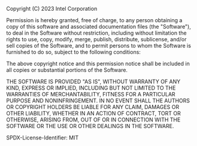   Copyright (C) 2023 Intel Corporation
  
  Permission is hereby granted, free of charge, to any person obtaining a copy
  of this software and associated documentation files (the "Software"),
  to deal in the Software without restriction, including without limitation
  the rights to use, copy, modify, merge, publish, distribute, sublicense,
  and/or sell copies of the Software, and to permit persons to whom
  the Software is furnished to do so, subject to the following conditions:
  
  The above copyright notice and this permission notice shall be included
  in all copies or substantial portions of the Software.
  
  THE SOFTWARE IS PROVIDED "AS IS", WITHOUT WARRANTY OF ANY KIND, EXPRESS
  OR IMPLIED, INCLUDING BUT NOT LIMITED TO THE WARRANTIES OF MERCHANTABILITY,
  FITNESS FOR A PARTICULAR PURPOSE AND NONINFRINGEMENT.  IN NO EVENT SHALL
  THE AUTHORS OR COPYRIGHT HOLDERS BE LIABLE FOR ANY CLAIM, DAMAGES
  OR OTHER LIABILITY, WHETHER IN AN ACTION OF CONTRACT, TORT OR OTHERWISE,
  ARISING FROM, OUT OF OR IN CONNECTION WITH THE SOFTWARE OR THE USE
  OR OTHER DEALINGS IN THE SOFTWARE.
  
  SPDX-License-Identifier: MIT
 
